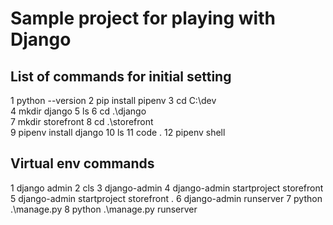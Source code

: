 # Sample project for playing with Django

## List of commands for initial setting

1 python --version
2 pip install pipenv
3 cd C:\dev\
4 mkdir django
5 ls
6 cd .\django\
7 mkdir storefront
8 cd .\storefront\
9 pipenv install django
10 ls
11 code .
12 pipenv shell

## Virtual env commands

1 django admin
2 cls
3 django-admin
4 django-admin startproject storefront
5 django-admin startproject storefront .
6 django-admin runserver
7 python .\manage.py
8 python .\manage.py runserver
